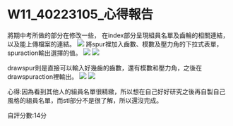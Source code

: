 # W11_40223105_心得報告
將期中考所做的部分在修改一些，
在index部分呈現組員名單及齒輪的相關連結，以及能上傳檔案的連結。
![](https://copy.com/161gCArdIb9OWbtX)
將spur裡加入齒數、模數及壓力角的下拉式表單，spuraction輸出選擇的值。
![](https://copy.com/OSDvWuGXpFEfiUmk)
![](https://copy.com/OYGpI0J7lTAsTLVt)

drawspur則是直接可以輸入好幾齒的齒數，還有模數和壓力角，之後在drawspuraction裡輸出。
![](https://copy.com/yJJbRYtYEghwYC88)
![](https://copy.com/tVcYwLrJpNyxnyxE)

心得:因為看到其他人的組員名單很精緻，所以想在自己好好研究之後再自製自己風格的組員名單，而stl部分不是很了解，所以還沒完成。

自評分數:14分